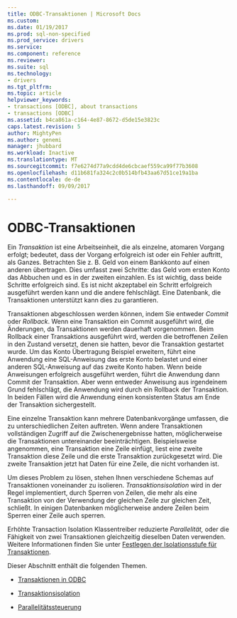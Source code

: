 ```yaml
---
title: ODBC-Transaktionen | Microsoft Docs
ms.custom: 
ms.date: 01/19/2017
ms.prod: sql-non-specified
ms.prod_service: drivers
ms.service: 
ms.component: reference
ms.reviewer: 
ms.suite: sql
ms.technology:
- drivers
ms.tgt_pltfrm: 
ms.topic: article
helpviewer_keywords:
- transactions [ODBC], about transactions
- transactions [ODBC]
ms.assetid: b4ca861a-c164-4e87-8672-d5de15e3823c
caps.latest.revision: 5
author: MightyPen
ms.author: genemi
manager: jhubbard
ms.workload: Inactive
ms.translationtype: MT
ms.sourcegitcommit: f7e6274d77a9cdd4de6cbcaef559ca99f77b3608
ms.openlocfilehash: d11b681fa324c2c0b514bfb43aa67d51ce19a1ba
ms.contentlocale: de-de
ms.lasthandoff: 09/09/2017

---
```

# <a name="transactions-odbc"></a>ODBC-Transaktionen
Ein *Transaktion* ist eine Arbeitseinheit, die als einzelne, atomaren Vorgang erfolgt; bedeutet, dass der Vorgang erfolgreich ist oder ein Fehler auftritt, als Ganzes. Betrachten Sie z. B. Geld von einem Bankkonto auf einen anderen übertragen. Dies umfasst zwei Schritte: das Geld vom ersten Konto das Abbuchen und es in der zweiten einzahlen. Es ist wichtig, dass beide Schritte erfolgreich sind. Es ist nicht akzeptabel ein Schritt erfolgreich ausgeführt werden kann und die andere fehlschlägt. Eine Datenbank, die Transaktionen unterstützt kann dies zu garantieren.  
  
 Transaktionen abgeschlossen werden können, indem Sie entweder *Commit* oder *Rollback*. Wenn eine Transaktion ein Commit ausgeführt wird, die Änderungen, da Transaktionen werden dauerhaft vorgenommen. Beim Rollback einer Transaktions ausgeführt wird, werden die betroffenen Zeilen in den Zustand versetzt, denen sie hatten, bevor die Transaktion gestartet wurde. Um das Konto Übertragung Beispiel erweitern, führt eine Anwendung eine SQL-Anweisung das erste Konto belastet und einer anderen SQL-Anweisung auf das zweite Konto haben. Wenn beide Anweisungen erfolgreich ausgeführt werden, führt die Anwendung dann Commit der Transaktion. Aber wenn entweder Anweisung aus irgendeinem Grund fehlschlägt, die Anwendung wird durch ein Rollback der Transaktion. In beiden Fällen wird die Anwendung einen konsistenten Status am Ende der Transaktion sichergestellt.  
  
 Eine einzelne Transaktion kann mehrere Datenbankvorgänge umfassen, die zu unterschiedlichen Zeiten auftreten. Wenn andere Transaktionen vollständigen Zugriff auf die Zwischenergebnisse hatten, möglicherweise die Transaktionen untereinander beeinträchtigen. Beispielsweise angenommen, eine Transaktion eine Zeile einfügt, liest eine zweite Transaktion diese Zeile und die erste Transaktion zurückgesetzt wird. Die zweite Transaktion jetzt hat Daten für eine Zeile, die nicht vorhanden ist.  
  
 Um dieses Problem zu lösen, stehen Ihnen verschiedene Schemas auf Transaktionen voneinander zu isolieren. *Transaktionsisolation* wird in der Regel implementiert, durch Sperren von Zeilen, die mehr als eine Transaktion von der Verwendung der gleichen Zeile zur gleichen Zeit, schließt. In einigen Datenbanken möglicherweise andere Zeilen beim Sperren einer Zeile auch sperren.  
  
 Erhöhte Transaction Isolation Klassentreiber reduzierte *Parallelität,* oder die Fähigkeit von zwei Transaktionen gleichzeitig dieselben Daten verwenden. Weitere Informationen finden Sie unter [Festlegen der Isolationsstufe für Transaktionen](../../../odbc/reference/develop-app/setting-the-transaction-isolation-level.md).  
  
 Dieser Abschnitt enthält die folgenden Themen.  
  
-   [Transaktionen in ODBC](../../../odbc/reference/develop-app/transactions-in-odbc-odbc.md)  
  
-   [Transaktionsisolation](../../../odbc/reference/develop-app/transaction-isolation.md)  
  
-   [Parallelitätssteuerung](../../../odbc/reference/develop-app/concurrency-control.md)

